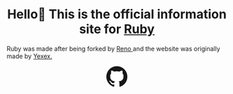 <h1 align="center">Hello👋 This is the official information site for <a href="https://www.rubytool.xyz/"> Ruby </a></h1>
<p alight="center"> Ruby was made after being forked by <a href="https://github.com/renowaits"> Reno </a> and the website was originally made by <a href="https://github.com/yexex"> Yexex. </a> </p>

<p align="center">
  <a href="https://github.com/rubytechnologies"><img alt="GitHub" title="GitHub" height="48" width="48" src="assets/github.svg"></a>
 
